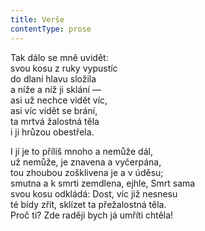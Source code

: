 ```yaml
---
title: Verše
contentType: prose
---
```


Tak dálo se mně uvidět:  
svou kosu z ruky vypustíc  
do dlaní hlavu složila  
a níže a níž ji sklání —  
asi už nechce vidět víc,  
asi víc vidět se brání,  
ta mrtvá žalostná těla  
i ji hrůzou obestřela.

I jí je to příliš mnoho a nemůže dál,  
už nemůže, je znavena a vyčerpána,  
tou zhoubou zošklivena je a v úděsu;  
smutna a k smrti zemdlena, ejhle, Smrt sama  
svou kosu odkládá: Dost, víc již nesnesu  
té bídy zřít, sklízet ta přežalostná těla.  
Proč ti? Zde raději bych já umříti chtěla!
